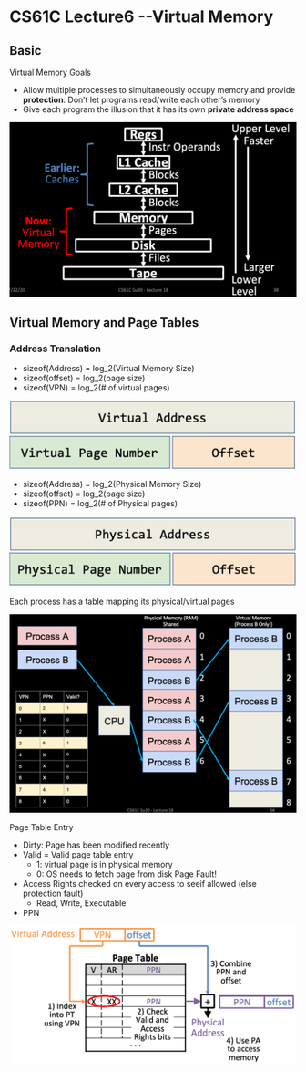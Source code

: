# CS61C Lecture6 --Virtual Memory
## Basic

Virtual Memory Goals
- Allow multiple processes to simultaneously occupy memory and provide **protection**: Don’t let programs read/write each other’s memory
- Give each program the illusion that it has its
own **private address space**

![20220603203635](https://raw.githubusercontent.com/zxc2012/image/main/20220603203635.png)

## Virtual Memory and Page Tables
### Address Translation

- sizeof(Address) = log_2(Virtual Memory Size)
- sizeof(offset) = log_2(page size)
- sizeof(VPN) = log_2(# of virtual pages)

![20220603214329](https://raw.githubusercontent.com/zxc2012/image/main/20220603214329.png)

- sizeof(Address) = log_2(Physical Memory Size)
- sizeof(offset) = log_2(page size)
- sizeof(PPN) = log_2(# of Physical pages)

![20220603214355](https://raw.githubusercontent.com/zxc2012/image/main/20220603214355.png)

Each process has a table mapping its physical/virtual pages

![20220603214957](https://raw.githubusercontent.com/zxc2012/image/main/20220603214957.png)

Page Table Entry

- Dirty: Page has been modified recently
- Valid = Valid page table entry
    - 1: virtual page is in physical memory
    - 0: OS needs to fetch page from disk Page Fault!
- Access Rights checked on every access to seeif allowed (else protection fault)
    - Read, Write, Executable
- PPN

![20220603215849](https://raw.githubusercontent.com/zxc2012/image/main/20220603215849.png)